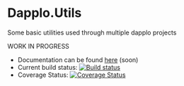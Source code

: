 # Dapplo.Utils
Some basic utilities used through multiple dapplo projects

WORK IN PROGRESS

- Documentation can be found [here](http://www.dapplo.net/blocks/Dapplo.Utils) (soon)
- Current build status: [![Build status](https://ci.appveyor.com/api/projects/status/yyieit327n41qijc?svg=true)](https://ci.appveyor.com/project/dapplo/dapplo-utils)
- Coverage Status: [![Coverage Status](https://coveralls.io/repos/github/dapplo/Dapplo.Utils/badge.svg?branch=master)](https://coveralls.io/github/dapplo/Dapplo.Utils?branch=master)
